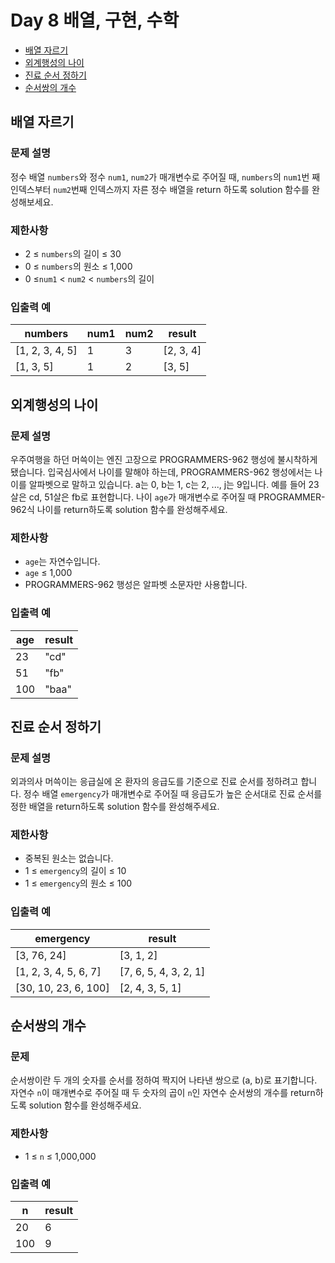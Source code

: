 # Day 8 배열, 구현, 수학

- [배열 자르기](https://school.programmers.co.kr/learn/courses/30/lessons/120833)
- [외계행성의 나이](https://school.programmers.co.kr/learn/courses/30/lessons/120834)
- [진료 순서 정하기](https://school.programmers.co.kr/learn/courses/30/lessons/120835)
- [순서쌍의 개수](https://school.programmers.co.kr/learn/courses/30/lessons/120836)

## 배열 자르기

### 문제 설명

정수 배열 `numbers`와 정수 `num1`, `num2`가 매개변수로 주어질 때, `numbers`의 `num1`번 째 인덱스부터 `num2`번째 인덱스까지 자른 정수 배열을 return 하도록 solution 함수를 완성해보세요.

### 제한사항

- 2 ≤ `numbers`의 길이 ≤ 30
- 0 ≤ `numbers`의 원소 ≤ 1,000
- 0 ≤`num1` < `num2` < `numbers`의 길이

### 입출력 예

| numbers | num1 | num2 | result |
| --- | --- | --- | --- |
| \[1, 2, 3, 4, 5] | 1 | 3 | \[2, 3, 4] |
| \[1, 3, 5] | 1 | 2 | \[3, 5] |

## 외계행성의 나이

### 문제 설명

우주여행을 하던 머쓱이는 엔진 고장으로 PROGRAMMERS-962 행성에 불시착하게 됐습니다. 입국심사에서 나이를 말해야 하는데, PROGRAMMERS-962 행성에서는 나이를 알파벳으로 말하고 있습니다. a는 0, b는 1, c는 2, ..., j는 9입니다. 예를 들어 23살은 cd, 51살은 fb로 표현합니다. 나이 `age`가 매개변수로 주어질 때 PROGRAMMER-962식 나이를 return하도록 solution 함수를 완성해주세요.

### 제한사항

- `age`는 자연수입니다.
- `age` ≤ 1,000
- PROGRAMMERS-962 행성은 알파벳 소문자만 사용합니다.

### 입출력 예

| age | result |
| --- | --- |
| 23 | "cd" |
| 51 | "fb" |
| 100 | "baa" |

## 진료 순서 정하기

### 문제 설명

외과의사 머쓱이는 응급실에 온 환자의 응급도를 기준으로 진료 순서를 정하려고 합니다. 정수 배열 `emergency`가 매개변수로 주어질 때 응급도가 높은 순서대로 진료 순서를 정한 배열을 return하도록 solution 함수를 완성해주세요.

### 제한사항

- 중복된 원소는 없습니다.
- 1 ≤ `emergency`의 길이 ≤ 10
- 1 ≤ `emergency`의 원소 ≤ 100

### 입출력 예

| emergency | result |
| --- | --- |
| \[3, 76, 24] | \[3, 1, 2] |
| \[1, 2, 3, 4, 5, 6, 7] | \[7, 6, 5, 4, 3, 2, 1] |
| \[30, 10, 23, 6, 100] | \[2, 4, 3, 5, 1] |

## 순서쌍의 개수

### 문제 

순서쌍이란 두 개의 숫자를 순서를 정하여 짝지어 나타낸 쌍으로 (a, b)로 표기합니다. 자연수 `n`이 매개변수로 주어질 때 두 숫자의 곱이 `n`인 자연수 순서쌍의 개수를 return하도록 solution 함수를 완성해주세요.

### 제한사항

- 1 ≤ `n` ≤ 1,000,000

### 입출력 예

| n | result |
| --- | --- |
| 20 | 6 |
| 100 | 9 |
